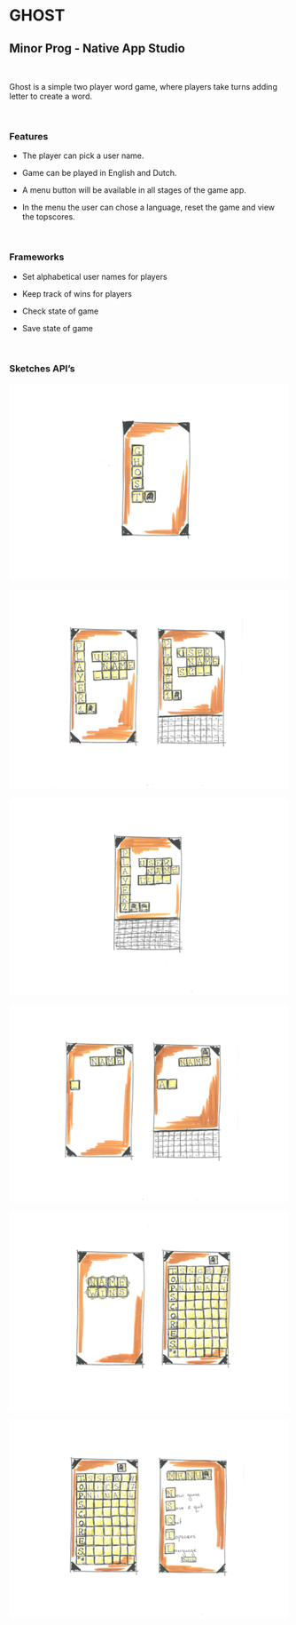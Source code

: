 GHOST
=====

Minor Prog - Native App Studio
------------------------------

 

Ghost is a simple two player word game, where players take turns adding letter
to create a word.

 

### Features

-   The player can pick a user name.

-   Game can be played in English and Dutch.

-   A menu button will be available in all stages of the game app.

-   In the menu the user can chose a language, reset the game and view the
    topscores.

 

### Frameworks

-   Set alphabetical user names for players

-   Keep track of wins for players

-   Check state of game

-   Save state of game

 

### Sketches API’s

![](<ghost DS1.png>)

![](<ghost DS2.png>)

![](<ghost DS3.png>)

![](<ghost DS4.png>)

![](<ghost DS5.png>)

![](<ghost DS6.png>)

